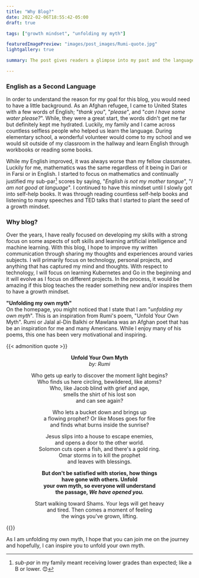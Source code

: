 ```yaml
---
title: "Why Blog?"
date: 2022-02-06T18:55:42-05:00
draft: true

tags: ["growth mindset", "unfolding my myth"]

featuredImagePreview: "images/post_images/Rumi-quote.jpg"
lightgallery: true

summary: The post gives readers a glimpse into my past and the language barriers caused some static mindset in certain fields. Through self-help books, TED talks, and speeches, I slowly started to develop a growth mindset which has led me to create this particular blog.  

---
```


### English as a Second Language

In order to understand the reason for my goal for this blog, you would need to have a little background. As an Afghan refugee, I came to United States with a few words of English; "_thank you_", "_please_", and "_can I have some water please?_". While, they were a great start, the words didn't get me far but definitely kept me hydrated. Luckily, my family and I came across countless selfless people who helped us learn the language. During elementary school, a wonderful volunteer would come to my school and we would sit outside of my classroom in the hallway and learn English through workbooks or reading some books. 

While my English improved, it was always worse than my fellow classmates. Luckily for me, mathematics was the same regardless of it being in Dari or in Farsi or in English. I started to focus on mathematics and continually justified my sub-par[^1] scores by saying, "_English is not my mother tongue_", "_I am not good at language_". I continued to have this mindset until I slowly got into self-help books. It was through reading countless self-help books and listening to many speeches and TED talks that I started to plant the seed of a growth mindset.


### Why blog?
Over the years, I have really focused on developing my skills with a strong focus on some aspects of soft skills and learning artificial intelligence and machine learning. With this blog, I hope to improve my written communication through sharing my thoughts and experiences around varies subjects. I will primarily focus on technology, personal projects, and anything that has captured my mind and thoughts. With respect to technology, I will focus on learning Kubernetes and Go in the beginning and it will evolve as I focus on different projects. In the process, it would be amazing if this blog teaches the reader something new and/or inspires them to have a growth mindset.  


<b>"Unfolding my own myth"</b><br />
On the homepage, you might noticed that I state that I am "_unfolding my own myth_". This is an inspiration from Rumi's poem, "Unfold Your Own Myth". Rumi or Jalal al-Din Balkhi or Mawlana was an Afghan poet that has be an inspiration for me and many Americans. While I enjoy many of his poems, this one has been very motivational and inspiring. 

{{< admonition quote >}}
<div align="center">
<b>Unfold Your Own Myth</b><br />
<em>by: Rumi</em>

Who gets up early to discover the moment light begins? <br />
Who finds us here circling, bewildered, like atoms? <br />
Who, like Jacob blind with grief and age, <br />
smells the shirt of his lost son <br />
and can see again? <br />

Who lets a bucket down and brings up <br />
a flowing prophet? Or like Moses goes for fire <br />
and finds what burns inside the sunrise? <br />

Jesus slips into a house to escape enemies, <br />
and opens a door to the other world. <br />
Solomon cuts open a fish, and there's a gold ring. <br />
Omar storms in to kill the prophet <br />
and leaves with blessings. <br />

<b>But don't be satisfied with stories, how things <br />
have gone with others. Unfold <br />
your own myth, so everyone will understand <br />
the passage, <em>We have opened you.</em></b> <br />

Start walking toward Shams. Your legs will get heavy <br />
and tired. Then comes a moment of feeling <br />
the wings you've grown, lifting. <br />
</div>
{{</ admonition >}}

As I am unfolding my own myth, I hope that you can join me on the journey and hopefully, I can inspire you to unfold your own myth. 


[^1]: _sub-par_ in my family meant receiving lower grades than expected; like a B or lower. :blush:
